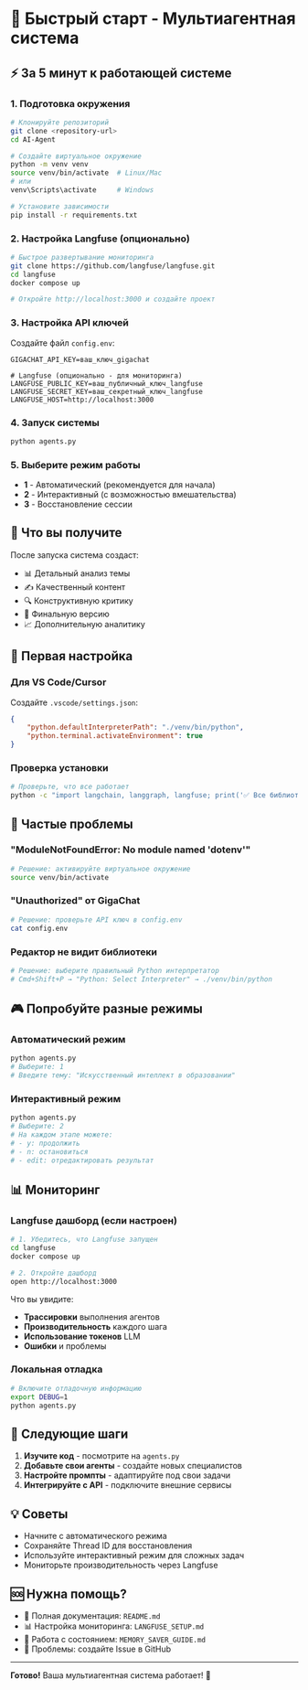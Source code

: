 # 🚀 Быстрый старт - Мультиагентная система

## ⚡ За 5 минут к работающей системе

### 1. Подготовка окружения
```bash
# Клонируйте репозиторий
git clone <repository-url>
cd AI-Agent

# Создайте виртуальное окружение
python -m venv venv
source venv/bin/activate  # Linux/Mac
# или
venv\Scripts\activate     # Windows

# Установите зависимости
pip install -r requirements.txt
```

### 2. Настройка Langfuse (опционально)
```bash
# Быстрое развертывание мониторинга
git clone https://github.com/langfuse/langfuse.git
cd langfuse
docker compose up

# Откройте http://localhost:3000 и создайте проект
```

### 3. Настройка API ключей
Создайте файл `config.env`:
```env
GIGACHAT_API_KEY=ваш_ключ_gigachat

# Langfuse (опционально - для мониторинга)
LANGFUSE_PUBLIC_KEY=ваш_публичный_ключ_langfuse
LANGFUSE_SECRET_KEY=ваш_секретный_ключ_langfuse
LANGFUSE_HOST=http://localhost:3000
```

### 4. Запуск системы
```bash
python agents.py
```

### 5. Выберите режим работы
- **1** - Автоматический (рекомендуется для начала)
- **2** - Интерактивный (с возможностью вмешательства)
- **3** - Восстановление сессии

## 🎯 Что вы получите

После запуска система создаст:
- 📊 Детальный анализ темы
- ✍️ Качественный контент
- 🔍 Конструктивную критику
- 🎯 Финальную версию
- 📈 Дополнительную аналитику

## 🔧 Первая настройка

### Для VS Code/Cursor
Создайте `.vscode/settings.json`:
```json
{
    "python.defaultInterpreterPath": "./venv/bin/python",
    "python.terminal.activateEnvironment": true
}
```

### Проверка установки
```bash
# Проверьте, что все работает
python -c "import langchain, langgraph, langfuse; print('✅ Все библиотеки установлены')"
```

## 🚨 Частые проблемы

### "ModuleNotFoundError: No module named 'dotenv'"
```bash
# Решение: активируйте виртуальное окружение
source venv/bin/activate
```

### "Unauthorized" от GigaChat
```bash
# Решение: проверьте API ключ в config.env
cat config.env
```

### Редактор не видит библиотеки
```bash
# Решение: выберите правильный Python интерпретатор
# Cmd+Shift+P → "Python: Select Interpreter" → ./venv/bin/python
```

## 🎮 Попробуйте разные режимы

### Автоматический режим
```bash
python agents.py
# Выберите: 1
# Введите тему: "Искусственный интеллект в образовании"
```

### Интерактивный режим
```bash
python agents.py
# Выберите: 2
# На каждом этапе можете:
# - y: продолжить
# - n: остановиться
# - edit: отредактировать результат
```

## 📊 Мониторинг

### Langfuse дашборд (если настроен)
```bash
# 1. Убедитесь, что Langfuse запущен
cd langfuse
docker compose up

# 2. Откройте дашборд
open http://localhost:3000
```

Что вы увидите:
- **Трассировки** выполнения агентов
- **Производительность** каждого шага
- **Использование токенов** LLM
- **Ошибки** и проблемы

### Локальная отладка
```bash
# Включите отладочную информацию
export DEBUG=1
python agents.py
```

## 🔄 Следующие шаги

1. **Изучите код** - посмотрите на `agents.py`
2. **Добавьте свои агенты** - создайте новых специалистов
3. **Настройте промпты** - адаптируйте под свои задачи
4. **Интегрируйте с API** - подключите внешние сервисы

## 💡 Советы

- Начните с автоматического режима
- Сохраняйте Thread ID для восстановления
- Используйте интерактивный режим для сложных задач
- Мониторьте производительность через Langfuse

## 🆘 Нужна помощь?

- 📖 Полная документация: `README.md`
- 📊 Настройка мониторинга: `LANGFUSE_SETUP.md`
- 💾 Работа с состоянием: `MEMORY_SAVER_GUIDE.md`
- 🐛 Проблемы: создайте Issue в GitHub

---

**Готово!** Ваша мультиагентная система работает! 🎉
